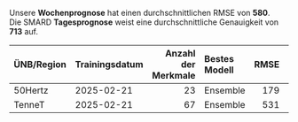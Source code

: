 
Unsere __Wochenprognose__ hat einen durchschnittlichen RMSE von __580__.  
Die SMARD __Tagesprognose__ weist eine durchschnittliche Genauigkeit von __713__ auf.
    
| ÜNB/Region   | Trainingsdatum   |   Anzahl der Merkmale | Bestes Modell   |   RMSE |   TSO RMSE |
|:-------------|:-----------------|----------------------:|:----------------|-------:|-----------:|
| 50Hertz      | 2025-02-21       |                    23 | Ensemble        |    179 |        221 |
| TenneT       | 2025-02-21       |                    67 | Ensemble        |    531 |        625 |